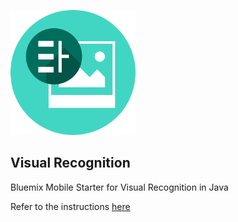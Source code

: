![VisualRecognition](README_Images/VisualRecognition.png)

## Visual Recognition
Bluemix Mobile Starter for Visual Recognition in Java

Refer to the instructions [here](https://github.com/ibm-bluemix-mobile-services/starter-visual-recognition/blob/master/android/README.md)
